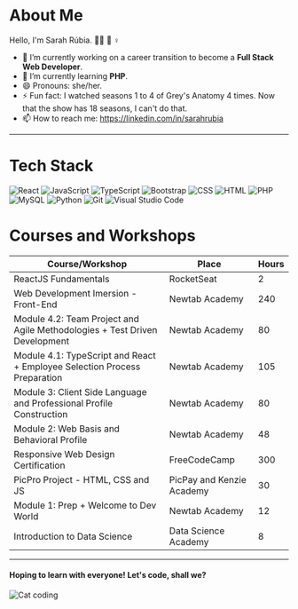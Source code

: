 # About Me

Hello, I'm Sarah Rúbia.
✊🏾 🌈 ♀


- 🔭 I’m currently working on a career transition to become a **Full Stack Web Developer**.
- 🌱 I’m currently learning **PHP**.
- 😄 Pronouns: she/her.
- ⚡ Fun fact: I watched seasons 1 to 4 of Grey's Anatomy 4 times. Now that the show has 18 seasons, I can't do that.
- 📫 How to reach me: https://linkedin.com/in/sarahrubia
              
<hr>

# Tech Stack

![React](https://img.shields.io/badge/React-20232A?style=for-the-badge&logo=react&logoColor=61DAFB)
![JavaScript](https://img.shields.io/badge/JavaScript-323330?style=for-the-badge&logo=javascript&logoColor=F7DF1E)
![TypeScript](https://img.shields.io/badge/TypeScript-007ACC?style=for-the-badge&logo=typescript&logoColor=white)
![Bootstrap](https://img.shields.io/badge/Bootstrap-563D7C?style=for-the-badge&logo=bootstrap&logoColor=white)
![CSS](https://img.shields.io/badge/CSS3-1572B6?style=for-the-badge&logo=css3&logoColor=white)
![HTML](https://img.shields.io/badge/HTML5-E34F26?style=for-the-badge&logo=html5&logoColor=white)
![PHP](https://img.shields.io/badge/PHP-777BB4?style=for-the-badge&logo=php&logoColor=white)
![MySQL](https://img.shields.io/badge/MySQL-00000F?style=for-the-badge&logo=mysql&logoColor=white)
![Python](https://img.shields.io/badge/Python-14354C?style=for-the-badge&logo=python&logoColor=white)
![Git](https://img.shields.io/badge/GIT-E44C30?style=for-the-badge&logo=git&logoColor=white)
![Visual Studio Code](https://img.shields.io/badge/Visual_Studio_Code-0078D4?style=for-the-badge&logo=visual%20studio%20code&logoColor=white)
<!-- ![React Native](https://img.shields.io/badge/React_Native-20232A?style=for-the-badge&logo=react&logoColor=61DAFB) -->


# Courses and Workshops

  
  | **Course/Workshop**                       | **Place**                                               | **Hours** |
  |-----------------------------------------------------------------------------|---------------------------|-------|
  | ReactJS Fundamentals                                                        | RocketSeat                | 2   |
  | Web Development Imersion - Front-End                                        | Newtab Academy            | 240   |
  | Module 4.2: Team Project and Agile Methodologies + Test Driven Development  | Newtab Academy            | 80    |
  | Module 4.1: TypeScript and React + Employee Selection Process Preparation   | Newtab Academy            | 105   |
  | Module 3: Client Side Language and Professional Profile Construction        | Newtab Academy            | 80    |
  | Module 2: Web Basis and Behavioral Profile                                  | Newtab Academy            | 48    |
  | Responsive Web Design Certification                                         | FreeCodeCamp              | 300   |
  | PicPro Project - HTML, CSS and JS                                           | PicPay and Kenzie Academy | 30    |
  | Module 1: Prep + Welcome to Dev World                                       | Newtab Academy            | 12    |
  | Introduction to Data Science                                                | Data Science Academy      | 8     |


<hr>


#### Hoping to learn with everyone! Let's code, shall we?

![Cat coding](https://media1.giphy.com/media/pOKrXLf9N5g76/giphy.gif)
  
<!--
**sarahrubia/sarahrubia** is a ✨ _special_ ✨ repository because its `README.md` (this file) appears on your GitHub profile.

Here are some ideas to get you started:

- 🔭 I’m currently working on ...
- 🌱 I’m currently learning ...
- 👯 I’m looking to collaborate on ...
- 🤔 I’m looking for help with ...
- 💬 Ask me about ...
- 📫 How to reach me: ...
- 😄 Pronouns: ...
- ⚡ Fun fact: ...
-->
